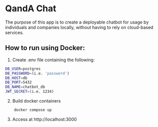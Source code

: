 # QandA Chat
The purpose of this app is to create a deployable chatbot for usage by individuals and companies locally, without having to rely on cloud-based services. 

## How to run using Docker:
1. Create .env file containing the following:
```bash
DB_USER=postgres
DB_PASSWORD=(i.e. 'password')
DB_HOST=db
DB_PORT=5432
DB_NAME=chatbot_db
JWT_SECRET=(i.e. 1234)
```
2. Build docker containers
```bash
    docker compose up
```
3. Access at http://localhost:3000